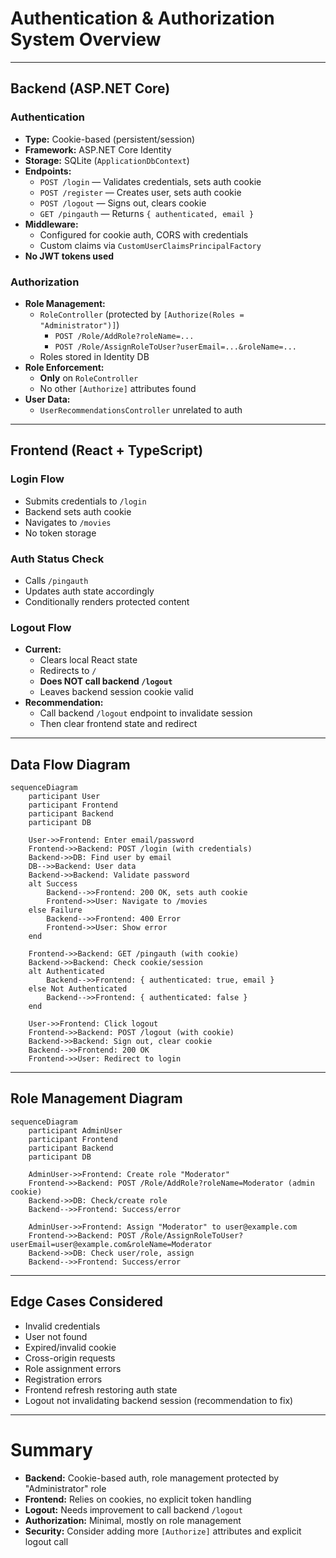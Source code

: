 # Authentication & Authorization System Overview

---

## Backend (ASP.NET Core)

### Authentication

- **Type:** Cookie-based (persistent/session)
- **Framework:** ASP.NET Core Identity
- **Storage:** SQLite (`ApplicationDbContext`)
- **Endpoints:**
  - `POST /login` — Validates credentials, sets auth cookie
  - `POST /register` — Creates user, sets auth cookie
  - `POST /logout` — Signs out, clears cookie
  - `GET /pingauth` — Returns `{ authenticated, email }`
- **Middleware:**
  - Configured for cookie auth, CORS with credentials
  - Custom claims via `CustomUserClaimsPrincipalFactory`
- **No JWT tokens used**

### Authorization

- **Role Management:**
  - `RoleController` (protected by `[Authorize(Roles = "Administrator")]`)
    - `POST /Role/AddRole?roleName=...`
    - `POST /Role/AssignRoleToUser?userEmail=...&roleName=...`
  - Roles stored in Identity DB
- **Role Enforcement:**
  - **Only** on `RoleController`
  - No other `[Authorize]` attributes found
- **User Data:**
  - `UserRecommendationsController` unrelated to auth

---

## Frontend (React + TypeScript)

### Login Flow

- Submits credentials to `/login`
- Backend sets auth cookie
- Navigates to `/movies`
- No token storage

### Auth Status Check

- Calls `/pingauth`
- Updates auth state accordingly
- Conditionally renders protected content

### Logout Flow

- **Current:**
  - Clears local React state
  - Redirects to `/`
  - **Does NOT call backend `/logout`**
  - Leaves backend session cookie valid
- **Recommendation:**
  - Call backend `/logout` endpoint to invalidate session
  - Then clear frontend state and redirect

---

## Data Flow Diagram

```mermaid
sequenceDiagram
    participant User
    participant Frontend
    participant Backend
    participant DB

    User->>Frontend: Enter email/password
    Frontend->>Backend: POST /login (with credentials)
    Backend->>DB: Find user by email
    DB-->>Backend: User data
    Backend->>Backend: Validate password
    alt Success
        Backend-->>Frontend: 200 OK, sets auth cookie
        Frontend->>User: Navigate to /movies
    else Failure
        Backend-->>Frontend: 400 Error
        Frontend->>User: Show error
    end

    Frontend->>Backend: GET /pingauth (with cookie)
    Backend->>Backend: Check cookie/session
    alt Authenticated
        Backend-->>Frontend: { authenticated: true, email }
    else Not Authenticated
        Backend-->>Frontend: { authenticated: false }
    end

    User->>Frontend: Click logout
    Frontend->>Backend: POST /logout (with cookie)
    Backend->>Backend: Sign out, clear cookie
    Backend-->>Frontend: 200 OK
    Frontend->>User: Redirect to login
```

---

## Role Management Diagram

```mermaid
sequenceDiagram
    participant AdminUser
    participant Frontend
    participant Backend
    participant DB

    AdminUser->>Frontend: Create role "Moderator"
    Frontend->>Backend: POST /Role/AddRole?roleName=Moderator (admin cookie)
    Backend->>DB: Check/create role
    Backend-->>Frontend: Success/error

    AdminUser->>Frontend: Assign "Moderator" to user@example.com
    Frontend->>Backend: POST /Role/AssignRoleToUser?userEmail=user@example.com&roleName=Moderator
    Backend->>DB: Check user/role, assign
    Backend-->>Frontend: Success/error
```

---

## Edge Cases Considered

- Invalid credentials
- User not found
- Expired/invalid cookie
- Cross-origin requests
- Role assignment errors
- Registration errors
- Frontend refresh restoring auth state
- Logout not invalidating backend session (recommendation to fix)

---

# Summary

- **Backend:** Cookie-based auth, role management protected by "Administrator" role
- **Frontend:** Relies on cookies, no explicit token handling
- **Logout:** Needs improvement to call backend `/logout`
- **Authorization:** Minimal, mostly on role management
- **Security:** Consider adding more `[Authorize]` attributes and explicit logout call